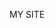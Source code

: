 MY SITE
<html>
  <body>
	<script type='text/javascript'>
		function initEmbeddedMessaging() {
			try {
				embeddedservice_bootstrap.settings.language = 'es'; // For example, enter 'en' or 'en-US'
	
				embeddedservice_bootstrap.init(
					'00DO8000000apYf',
					'WebMessagingDeploy',
					'https://cinternacional1--devproye.sandbox.my.site.com/ESWWebMessagingDeploy1701973051897',
					{
						scrt2URL: 'https://cinternacional1--devproye.sandbox.my.salesforce-scrt.com'
					}
				);
			} catch (err) {
				console.error('Error loading Embedded Messaging: ', err);
			}
		};
	</script>
	<script type='text/javascript' src='https://cinternacional1--devproye.sandbox.my.site.com/ESWWebMessagingDeploy1701973051897/assets/js/bootstrap.min.js' onload='initEmbeddedMessaging()'></script>
  </body>
</html>
